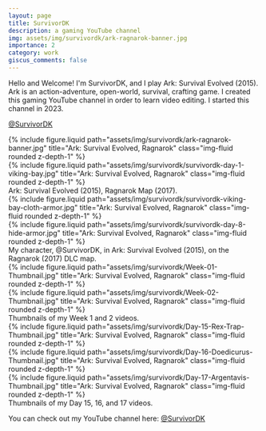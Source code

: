 ```yaml
---
layout: page
title: SurvivorDK
description: a gaming YouTube channel
img: assets/img/survivordk/ark-ragnarok-banner.jpg
importance: 2
category: work
giscus_comments: false
---
```


Hello and Welcome!  I'm SurvivorDK, and I play Ark: Survival Evolved (2015).  Ark is an action-adventure, open-world, survival, crafting game.  I created this gaming YouTube channel in order to learn video editing.  I started this channel in 2023.

[@SurvivorDK](https://www.youtube.com/channel/UCZbcuQyXHt0BtUqhAQ2c2QQ)

<div class="row">
    <div class="col-sm mt-3 mt-md-0">
        {% include figure.liquid path="assets/img/survivordk/ark-ragnarok-banner.jpg" title="Ark: Survival Evolved, Ragnarok" class="img-fluid rounded z-depth-1" %}
    </div>
    <div class="col-sm mt-3 mt-md-0">
        {% include figure.liquid path="assets/img/survivordk/survivordk-day-1-viking-bay.jpg" title="Ark: Survival Evolved, Ragnarok" class="img-fluid rounded z-depth-1" %}
    </div>
</div>
<div class="caption">
    Ark: Survival Evolved (2015), Ragnarok Map (2017).
</div>

<div class="row justify-content-sm-center">
    <div class="col-sm-8 mt-3 mt-md-0">
        {% include figure.liquid path="assets/img/survivordk/survivordk-viking-bay-cloth-armor.jpg" title="Ark: Survival Evolved, Ragnarok" class="img-fluid rounded z-depth-1" %}
    </div>
    <div class="col-sm-4 mt-3 mt-md-0">
        {% include figure.liquid path="assets/img/survivordk/survivordk-day-8-hide-armor.jpg" title="Ark: Survival Evolved, Ragnarok" class="img-fluid rounded z-depth-1" %}
    </div>
</div>
<div class="caption">
    My character, @SurvivorDK, in Ark: Survival Evolved (2015), on the Ragnarok (2017) DLC map.
</div>

<div class="row">
    <div class="col-sm mt-3 mt-md-0">
        {% include figure.liquid path="assets/img/survivordk/Week-01-Thumbnail.jpg" title="Ark: Survival Evolved, Ragnarok" class="img-fluid rounded z-depth-1" %}
    </div>
    <div class="col-sm mt-3 mt-md-0">
        {% include figure.liquid path="assets/img/survivordk/Week-02-Thumbnail.jpg" title="Ark: Survival Evolved, Ragnarok" class="img-fluid rounded z-depth-1" %}
    </div>
</div>
<div class="caption">
    Thumbnails of my Week 1 and 2 videos.
</div>

<div class="row">
    <div class="col-sm mt-3 mt-md-0">
        {% include figure.liquid path="assets/img/survivordk/Day-15-Rex-Trap-Thumbnail.jpg" title="Ark: Survival Evolved, Ragnarok" class="img-fluid rounded z-depth-1" %}
    </div>
    <div class="col-sm mt-3 mt-md-0">
        {% include figure.liquid path="assets/img/survivordk/Day-16-Doedicurus-Thumbnail.jpg" title="Ark: Survival Evolved, Ragnarok" class="img-fluid rounded z-depth-1" %}
    </div>
    <div class="col-sm mt-3 mt-md-0">
        {% include figure.liquid path="assets/img/survivordk/Day-17-Argentavis-Thumbnail.jpg" title="Ark: Survival Evolved, Ragnarok" class="img-fluid rounded z-depth-1" %}
    </div>
</div>
<div class="caption">
    Thumbnails of my Day 15, 16, and 17 videos.
</div>

You can check out my YouTube channel here: [@SurvivorDK](https://www.youtube.com/channel/UCZbcuQyXHt0BtUqhAQ2c2QQ)
